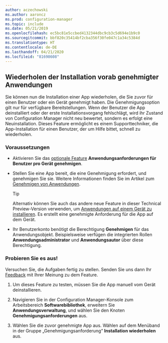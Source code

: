 ```yaml
---
author: aczechowski
ms.author: aaroncz
ms.prod: configuration-manager
ms.topic: include
ms.date: 05/21/2019
ms.openlocfilehash: ec5bc81e5ccbed4132344dbc9cb3c5d694e1b9c0
ms.sourcegitcommit: bbf820c35414bf2cba356f30fe047c1a34c5384d
ms.translationtype: HT
ms.contentlocale: de-DE
ms.lasthandoff: 04/21/2020
ms.locfileid: "81698608"
---
```

## <a name="retry-the-install-of-pre-approved-applications"></a><a name="bkmk_retry"></a> Wiederholen der Installation vorab genehmigter Anwendungen

<!--4336307-->

Sie können nun die Installation einer App wiederholen, die Sie zuvor für einen Benutzer oder ein Gerät genehmigt haben. Die Genehmigungsoption gilt nur für verfügbare Bereitstellungen. Wenn der Benutzer die App deinstalliert oder der erste Installationsvorgang fehlschlägt, wird ihr Zustand von Configuration Manager nicht neu bewertet, sondern es erfolgt eine Neuinstallation. Dieses Feature ermöglicht es einem Supporttechniker, die App-Installation für einen Benutzer, der um Hilfe bittet, schnell zu wiederholen.

### <a name="prerequisites"></a>Voraussetzungen

- Aktivieren Sie das [optionale Feature](../../../../servers/manage/install-in-console-updates.md#bkmk_options) **Anwendungsanforderungen für Benutzer pro Gerät genehmigen**.  

- Stellen Sie eine App bereit, die eine Genehmigung erfordert, und genehmigen Sie sie. Weitere Informationen finden Sie im Artikel zum [Genehmigen von Anwendungen](../../../../../apps/deploy-use/app-approval.md#bkmk_email-approve).  

    > [!Tip]  
    > Alternativ können Sie auch das andere neue Feature in dieser Technical Preview-Version verwenden, um [Anwendungen auf einem Gerät zu installieren](#bkmk_device-app). Es erstellt eine genehmigte Anforderung für die App auf dem Gerät.  

- Ihr Benutzerkonto benötigt die Berechtigung **Genehmigen** für das Anwendungsobjekt. Beispielsweise verfügen die integrierten Rollen **Anwendungsadministrator** und **Anwendungsautor** über diese Berechtigung.

### <a name="try-it-out"></a>Probieren Sie es aus!

Versuchen Sie, die Aufgaben fertig zu stellen. Senden Sie uns dann Ihr [Feedback](../../../../understand/find-help.md#product-feedback) mit Ihrer Meinung zu dem Feature.

1. Um dieses Feature zu testen, müssen Sie die App manuell vom Gerät deinstallieren.

1. Navigieren Sie in der Configuration Manager-Konsole zum Arbeitsbereich **Softwarebibliothek**, erweitern Sie **Anwendungsverwaltung**, und wählen Sie den Knoten **Genehmigungsanforderungen** aus.

1. Wählen Sie die zuvor genehmigte App aus. Wählen auf dem Menüband in der Gruppe „Genehmigungsanforderung“ **Installation wiederholen** aus.
